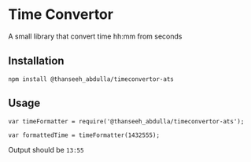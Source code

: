 Time Convertor
=========

A small library that convert time hh:mm from seconds

## Installation

  `npm install @thanseeh_abdulla/timeconvertor-ats`

## Usage

    var timeFormatter = require('@thanseeh_abdulla/timeconvertor-ats');

    var formattedTime = timeFormatter(1432555);
  
  
  Output should be `13:55`


